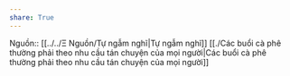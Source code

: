 ```yaml
---
share: True
---
```

Nguồn:: [[../../Ξ Nguồn/Tự ngẫm nghĩ|Tự ngẫm nghĩ]]
[[./Các buổi cà phê thường phải theo nhu cầu tán chuyện của mọi người|Các buổi cà phê thường phải theo nhu cầu tán chuyện của mọi người]] 